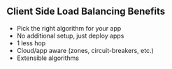 ## Client Side Load Balancing Benefits

* Pick the right algorithm for your app
* No additional setup, just deploy apps
* 1 less hop
* Cloud/app aware (zones, circuit-breakers, etc.)
* Extensible algorithms
